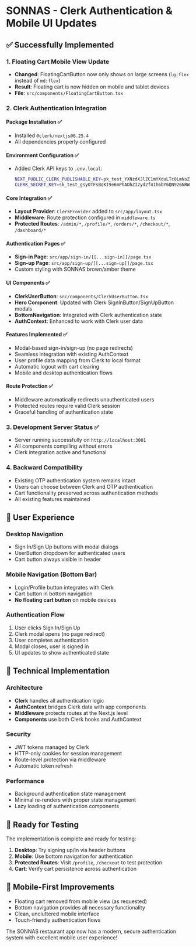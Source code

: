 # SONNAS - Clerk Authentication & Mobile UI Updates

## ✅ Successfully Implemented

### 1. Floating Cart Mobile View Update
- **Changed**: FloatingCartButton now only shows on large screens (`lg:flex` instead of `md:flex`)
- **Result**: Floating cart is now hidden on mobile and tablet devices
- **File**: `src/components/FloatingCartButton.tsx`

### 2. Clerk Authentication Integration

#### Package Installation ✅
- Installed `@clerk/nextjs@6.25.4`
- All dependencies properly configured

#### Environment Configuration ✅
- Added Clerk API keys to `.env.local`:
  ```bash
  NEXT_PUBLIC_CLERK_PUBLISHABLE_KEY=pk_test_YXNzdXJlZC1mYXduLTc0LmNsZXJrLmFjY291bnRzLmRldiQ
  CLERK_SECRET_KEY=sk_test_gsyOTFsBqKI9e6mPhADhZI2yd2f41h6bY6QN926NRW
  ```

#### Core Integration ✅
- **Layout Provider**: `ClerkProvider` added to `src/app/layout.tsx`
- **Middleware**: Route protection configured in `middleware.ts`
- **Protected Routes**: `/admin/*`, `/profile/*`, `/orders/*`, `/checkout/*`, `/dashboard/*`

#### Authentication Pages ✅
- **Sign-in Page**: `src/app/sign-in/[[...sign-in]]/page.tsx`
- **Sign-up Page**: `src/app/sign-up/[[...sign-up]]/page.tsx`
- Custom styling with SONNAS brown/amber theme

#### UI Components ✅
- **ClerkUserButton**: `src/components/ClerkUserButton.tsx`
- **Hero Component**: Updated with Clerk SignInButton/SignUpButton modals
- **BottomNavigation**: Integrated with Clerk authentication state
- **AuthContext**: Enhanced to work with Clerk user data

#### Features Implemented ✅
- Modal-based sign-in/sign-up (no page redirects)
- Seamless integration with existing AuthContext
- User profile data mapping from Clerk to local format
- Automatic logout with cart clearing
- Mobile and desktop authentication flows

#### Route Protection ✅
- Middleware automatically redirects unauthenticated users
- Protected routes require valid Clerk session
- Graceful handling of authentication state

### 3. Development Server Status ✅
- Server running successfully on `http://localhost:3001`
- All components compiling without errors
- Clerk integration active and functional

### 4. Backward Compatibility
- Existing OTP authentication system remains intact
- Users can choose between Clerk and OTP authentication
- Cart functionality preserved across authentication methods
- All existing features maintained

## 🎯 User Experience

### Desktop Navigation
- Sign In/Sign Up buttons with modal dialogs
- UserButton dropdown for authenticated users
- Cart button always visible in header

### Mobile Navigation (Bottom Bar)
- Login/Profile button integrates with Clerk
- Cart button in bottom navigation
- **No floating cart button** on mobile devices

### Authentication Flow
1. User clicks Sign In/Sign Up
2. Clerk modal opens (no page redirect)
3. User completes authentication
4. Modal closes, user is signed in
5. UI updates to show authenticated state

## 🔧 Technical Implementation

### Architecture
- **Clerk** handles all authentication logic
- **AuthContext** bridges Clerk data with app components
- **Middleware** protects routes at the Next.js level
- **Components** use both Clerk hooks and AuthContext

### Security
- JWT tokens managed by Clerk
- HTTP-only cookies for session management
- Route-level protection via middleware
- Automatic token refresh

### Performance
- Background authentication state management
- Minimal re-renders with proper state management
- Lazy loading of authentication components

## 🚀 Ready for Testing

The implementation is complete and ready for testing:

1. **Desktop**: Try signing up/in via header buttons
2. **Mobile**: Use bottom navigation for authentication
3. **Protected Routes**: Visit `/profile`, `/checkout` to test protection
4. **Cart**: Verify cart persistence across authentication

## 📱 Mobile-First Improvements

- Floating cart removed from mobile view (as requested)
- Bottom navigation provides all necessary functionality
- Clean, uncluttered mobile interface
- Touch-friendly authentication flows

The SONNAS restaurant app now has a modern, secure authentication system with excellent mobile user experience!
